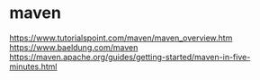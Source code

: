# maven 
https://www.tutorialspoint.com/maven/maven_overview.htm
https://www.baeldung.com/maven
https://maven.apache.org/guides/getting-started/maven-in-five-minutes.html

